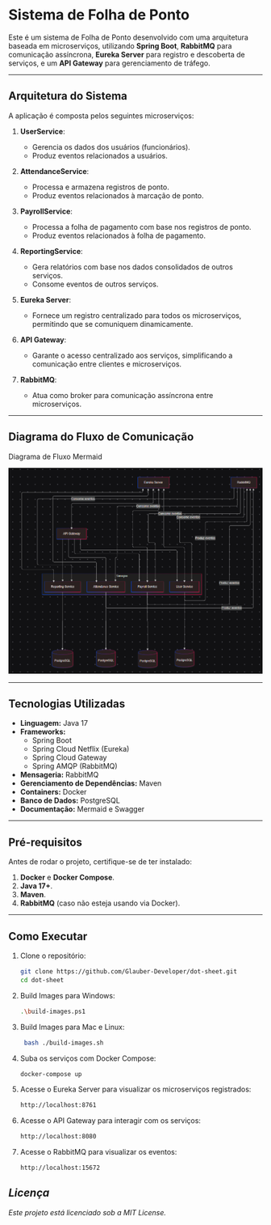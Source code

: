 # Sistema de Folha de Ponto

Este é um sistema de Folha de Ponto desenvolvido com uma arquitetura baseada em microserviços, utilizando **Spring Boot**, **RabbitMQ** para comunicação assíncrona, **Eureka Server** para registro e descoberta de serviços, e um **API Gateway** para gerenciamento de tráfego.

---

## **Arquitetura do Sistema**

A aplicação é composta pelos seguintes microserviços:

1. **UserService**:
   - Gerencia os dados dos usuários (funcionários).
   - Produz eventos relacionados a usuários.

2. **AttendanceService**:
   - Processa e armazena registros de ponto.
   - Produz eventos relacionados à marcação de ponto.

3. **PayrollService**:
   - Processa a folha de pagamento com base nos registros de ponto.
   - Produz eventos relacionados à folha de pagamento.

4. **ReportingService**:
   - Gera relatórios com base nos dados consolidados de outros serviços.
   - Consome eventos de outros serviços.

5. **Eureka Server**:
   - Fornece um registro centralizado para todos os microserviços, permitindo que se comuniquem dinamicamente.

6. **API Gateway**:
   - Garante o acesso centralizado aos serviços, simplificando a comunicação entre clientes e microserviços.

7. **RabbitMQ**:
   - Atua como broker para comunicação assíncrona entre microserviços.

---

## **Diagrama do Fluxo de Comunicação**

Diagrama de Fluxo Mermaid

![alt text](image.png)

---

## **Tecnologias Utilizadas**

- **Linguagem:** Java 17
- **Frameworks:**
  - Spring Boot
  - Spring Cloud Netflix (Eureka)
  - Spring Cloud Gateway
  - Spring AMQP (RabbitMQ)
- **Mensageria:** RabbitMQ
- **Gerenciamento de Dependências:** Maven
- **Containers:** Docker
- **Banco de Dados:** PostgreSQL
- **Documentação:** Mermaid e Swagger

---

## **Pré-requisitos**

Antes de rodar o projeto, certifique-se de ter instalado:

1. **Docker** e **Docker Compose**.
2. **Java 17+**.
3. **Maven**.
4. **RabbitMQ** (caso não esteja usando via Docker).

---

## **Como Executar**

1. Clone o repositório:
   ```bash
   git clone https://github.com/Glauber-Developer/dot-sheet.git
   cd dot-sheet
2. Build Images para Windows:
    
   ```bash
   .\build-images.ps1

3. Build Images para Mac e Linux:
   ```bash
    bash ./build-images.sh
4. Suba os serviços com Docker Compose:
   ```bash
   docker-compose up

5. Acesse o Eureka Server para visualizar os microserviços registrados:
   ```bash
   http://localhost:8761

6. Acesse o API Gateway para interagir com os serviços:
   ```bash
   http://localhost:8080
7. Acesse o RabbitMQ para visualizar os eventos:
   ```bash
   http://localhost:15672
## *Licença*

*Este projeto está licenciado sob a MIT License.*
